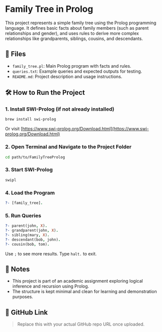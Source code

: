 # Family Tree in Prolog

This project represents a simple family tree using the Prolog programming language. It defines basic facts about family members (such as parent relationships and gender), and uses rules to derive more complex relationships like grandparents, siblings, cousins, and descendants.

## 📁 Files

- `family_tree.pl`: Main Prolog program with facts and rules.
- `queries.txt`: Example queries and expected outputs for testing.
- `README.md`: Project description and usage instructions.

## 🛠 How to Run the Project

### 1. Install SWI-Prolog (if not already installed)

```bash
brew install swi-prolog
```

Or visit [https://www.swi-prolog.org/Download.html](https://www.swi-prolog.org/Download.html)

### 2. Open Terminal and Navigate to the Project Folder

```bash
cd path/to/FamilyTreeProlog
```

### 3. Start SWI-Prolog

```bash
swipl
```

### 4. Load the Program

```prolog
?- [family_tree].
```

### 5. Run Queries

```prolog
?- parent(john, X).
?- grandparent(john, X).
?- sibling(mary, X).
?- descendant(bob, john).
?- cousin(bob, tom).
```

Use `;` to see more results. Type `halt.` to exit.

## 📎 Notes

- This project is part of an academic assignment exploring logical inference and recursion using Prolog.
- The structure is kept minimal and clean for learning and demonstration purposes.

## 🔗 GitHub Link

> Replace this with your actual GitHub repo URL once uploaded.

